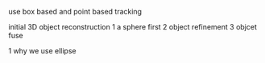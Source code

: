 use box based and point based tracking

initial 3D object reconstruction
1 a sphere first
2 object refinement
3 objcet fuse




1 why we use ellipse

